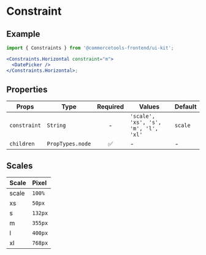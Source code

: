 # Constraint

## Example

```jsx
import { Constraints } from '@commercetools-frontend/ui-kit';

<Constraints.Horizontal constraint="m">
  <DatePicker />
</Constraints.Horizontal>;
```

## Properties

| Props        | Type             | Required | Values                               | Default |
| ------------ | ---------------- | :------: | ------------------------------------ | ------- |
| `constraint` | `String`         |    -     | `'scale', 'xs', 's', 'm', 'l', 'xl'` | `scale` |
| `children`   | `PropTypes.node` |    ✅    | -                                    | -       |

## Scales

| Scale | Pixel   |
| :---- | :------ |
| scale | `100%`  |
| xs    | `50px`  |
| s     | `132px` |
| m     | `355px` |
| l     | `400px` |
| xl    | `768px` |
